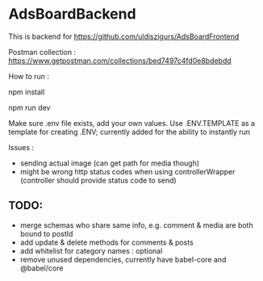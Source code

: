 # AdsBoardBackend
This is backend for https://github.com/uldiszigurs/AdsBoardFrontend

Postman collection : https://www.getpostman.com/collections/bed7497c4fd0e8bdebdd

How to run : 

npm install

npm run dev

Make sure .env file exists, add your own values. Use .ENV.TEMPLATE as a template for creating .ENV;
currently added for the ability to instantly run

Issues : 
- sending actual image (can get path for media though)
- might be wrong http status codes when using controllerWrapper (controller should provide status code to send)

## TODO: 
- merge schemas who share same info, e.g. comment & media are both bound to postId 
- add update & delete methods for comments & posts
- add whitelist for category names : optional
- remove unused dependencies, currently have babel-core and @babel/core